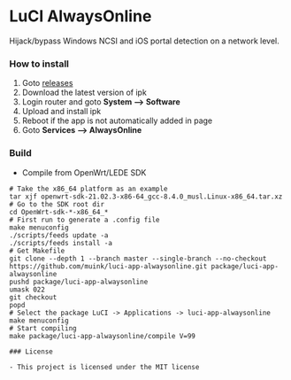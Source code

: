 LuCI AlwaysOnline
=================

Hijack/bypass Windows NCSI and iOS portal detection on a network level.

### How to install

1. Goto [releases](https://github.com/muink/luci-app-alwaysonline/tree/releases)
2. Download the latest version of ipk
3. Login router and goto **System --> Software**
4. Upload and install ipk
5. Reboot if the app is not automatically added in page
6. Goto **Services --> AlwaysOnline**

### Build

- Compile from OpenWrt/LEDE SDK

```
# Take the x86_64 platform as an example
tar xjf openwrt-sdk-21.02.3-x86-64_gcc-8.4.0_musl.Linux-x86_64.tar.xz
# Go to the SDK root dir
cd OpenWrt-sdk-*-x86_64_*
# First run to generate a .config file
make menuconfig
./scripts/feeds update -a
./scripts/feeds install -a
# Get Makefile
git clone --depth 1 --branch master --single-branch --no-checkout https://github.com/muink/luci-app-alwaysonline.git package/luci-app-alwaysonline
pushd package/luci-app-alwaysonline
umask 022
git checkout
popd
# Select the package LuCI -> Applications -> luci-app-alwaysonline
make menuconfig
# Start compiling
make package/luci-app-alwaysonline/compile V=99

### License

- This project is licensed under the MIT license
